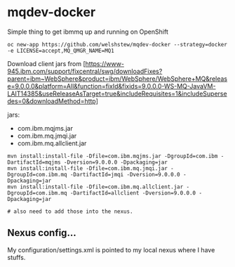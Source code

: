# mqdev-docker

Simple thing to get ibmmq up and running on OpenShift

```
oc new-app https://github.com/welshstew/mqdev-docker --strategy=docker -e LICENSE=accept,MQ_QMGR_NAME=MQ1
```

Download client jars from [https://www-945.ibm.com/support/fixcentral/swg/downloadFixes?parent=ibm~WebSphere&product=ibm/WebSphere/WebSphere+MQ&release=9.0.0.0&platform=All&function=fixId&fixids=9.0.0.0-WS-MQ-JavaVM-LAIT14385&useReleaseAsTarget=true&includeRequisites=1&includeSupersedes=0&downloadMethod=http]

jars:

- com.ibm.mqjms.jar
- com.ibm.mq.jmqi.jar
- com.ibm.mq.allclient.jar


```
mvn install:install-file -Dfile=com.ibm.mqjms.jar -DgroupId=com.ibm -DartifactId=mqjms -Dversion=9.0.0.0 -Dpackaging=jar
mvn install:install-file -Dfile=com.ibm.mq.jmqi.jar -DgroupId=com.ibm.mq -DartifactId=jmqi -Dversion=9.0.0.0 -Dpackaging=jar
mvn install:install-file -Dfile=com.ibm.mq.allclient.jar -DgroupId=com.ibm.mq -DartifactId=allclient -Dversion=9.0.0.0 -Dpackaging=jar

# also need to add those into the nexus.

```

## Nexus config...

My configuration/settings.xml is pointed to my local nexus where I have stuffs.



